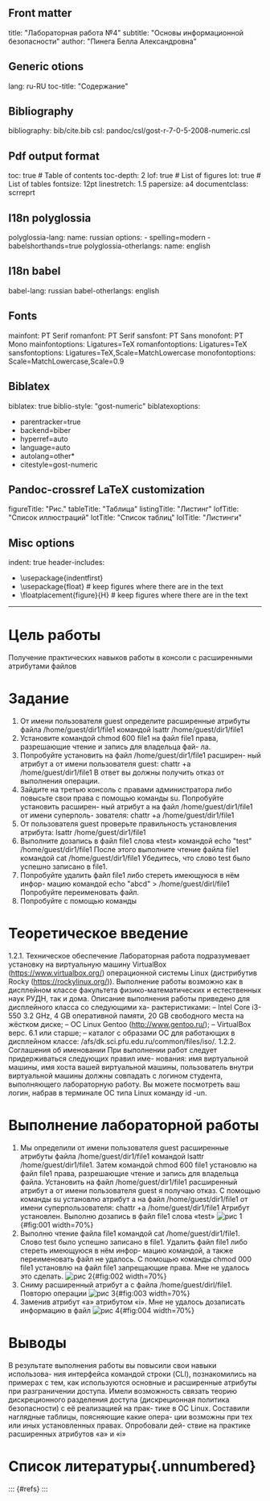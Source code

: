 ## Front matter
title: "Лабораторная работа №4"
subtitle: "Основы информационной безопасности"
author: "Пинега Белла Александровна"

## Generic otions
lang: ru-RU
toc-title: "Содержание"

## Bibliography
bibliography: bib/cite.bib
csl: pandoc/csl/gost-r-7-0-5-2008-numeric.csl

## Pdf output format
toc: true # Table of contents
toc-depth: 2
lof: true # List of figures
lot: true # List of tables
fontsize: 12pt
linestretch: 1.5
papersize: a4
documentclass: scrreprt
## I18n polyglossia
polyglossia-lang:
  name: russian
  options:
	- spelling=modern
	- babelshorthands=true
polyglossia-otherlangs:
  name: english
## I18n babel
babel-lang: russian
babel-otherlangs: english
## Fonts
mainfont: PT Serif
romanfont: PT Serif
sansfont: PT Sans
monofont: PT Mono
mainfontoptions: Ligatures=TeX
romanfontoptions: Ligatures=TeX
sansfontoptions: Ligatures=TeX,Scale=MatchLowercase
monofontoptions: Scale=MatchLowercase,Scale=0.9
## Biblatex
biblatex: true
biblio-style: "gost-numeric"
biblatexoptions:
  - parentracker=true
  - backend=biber
  - hyperref=auto
  - language=auto
  - autolang=other*
  - citestyle=gost-numeric
## Pandoc-crossref LaTeX customization
figureTitle: "Рис."
tableTitle: "Таблица"
listingTitle: "Листинг"
lofTitle: "Список иллюстраций"
lotTitle: "Список таблиц"
lolTitle: "Листинги"
## Misc options
indent: true
header-includes:
  - \usepackage{indentfirst}
  - \usepackage{float} # keep figures where there are in the text
  - \floatplacement{figure}{H} # keep figures where there are in the text
---

# Цель работы

Получение практических навыков работы в консоли с расширенными
атрибутами файлов

# Задание

1. От имени пользователя guest определите расширенные атрибуты файла
/home/guest/dir1/file1 командой
lsattr /home/guest/dir1/file1
2. Установите командой
chmod 600 file1
на файл file1 права, разрешающие чтение и запись для владельца фай-
ла.
3. Попробуйте установить на файл /home/guest/dir1/file1 расширен-
ный атрибут a от имени пользователя guest:
chattr +a /home/guest/dir1/file1
В ответ вы должны получить отказ от выполнения операции.
4. Зайдите на третью консоль с правами администратора либо повысьте
свои права с помощью команды su. Попробуйте установить расширен-
ный атрибут a на файл /home/guest/dir1/file1 от имени суперполь-
зователя:
chattr +a /home/guest/dir1/file1
5. От пользователя guest проверьте правильность установления атрибута:
lsattr /home/guest/dir1/file1
6. Выполните дозапись в файл file1 слова «test» командой
echo "test" /home/guest/dir1/file1
После этого выполните чтение файла file1 командой
cat /home/guest/dir1/file1
Убедитесь, что слово test было успешно записано в file1.
7. Попробуйте удалить файл file1 либо стереть имеющуюся в нём инфор-
мацию командой
echo "abcd" > /home/guest/dirl/file1
Попробуйте переименовать файл.
8. Попробуйте с помощью команды

# Теоретическое введение

1.2.1. Техническое обеспечение
Лабораторная работа подразумевает установку на виртуальную машину
VirtualBox (https://www.virtualbox.org/) операционной системы Linux
(дистрибутив Rocky (https://rockylinux.org/)).
Выполнение работы возможно как в дисплейном классе факультета
физико-математических и естественных наук РУДН, так и дома. Описание
выполнения работы приведено для дисплейного класса со следующими ха-
рактеристиками:
– Intel Core i3-550 3.2 GHz, 4 GB оперативной памяти, 20 GB свободного
места на жёстком диске;
– ОС Linux Gentoo (http://www.gentoo.ru/);
– VirtualBox верс. 6.1 или старше;
– каталог с образами ОС для работающих в дисплейном классе:
/afs/dk.sci.pfu.edu.ru/common/files/iso/.
1.2.2. Соглашения об именовании
При выполнении работ следует придерживаться следующих правил име-
нования: имя виртуальной машины, имя хоста вашей виртуальной машины,
пользователь внутри виртуальной машины должны совпадать с логином
студента, выполняющего лабораторную работу. Вы можете посмотреть
ваш логин, набрав в терминале ОС типа Linux команду id -un.

# Выполнение лабораторной работы
1. Мы определили от имени пользователя guest расширенные атрибуты файла
/home/guest/dir1/file1 командой lsattr /home/guest/dir1/file1. 
Затем командой chmod 600 file1 установлю на файл file1 права, разрешающие чтение и запись для владельца файла. Установить на файл /home/guest/dir1/file1 расширенный атрибут a от имени пользователя guest я получаю отказ. 
С помощью команды su установлю атрибут a на файл /home/guest/dir1/file1 от имени суперпользователя:
chattr +a /home/guest/dir1/file1
Атрибут установлен. Выполню дозапись в файл file1 слова «test» 
![рис 1](image/1.jpg){#fig:001 width=70%}
2. Выполню чтение файла file1 командой cat /home/guest/dir1/file1.
Слово test было успешно записано в file1.
Удалить файл file1 либо стереть имеющуюся в нём инфор-
мацию командой, а также переименовать файл не удалось.
С помощью команды chmod 000 file1 установлю на файл file1 запрещающие права.
Мне не удалось это сделать.
![рис 2](image/2.jpg){#fig:002 width=70%}
3. Сниму расширенный атрибут a с файла /home/guest/dirl/file1.
Повторю операции
![рис 3](image/3.jpg){#fig:003 width=70%}
4. Заменив атрибут «a» атрибутом «i».
Мне не удалось дозаписать информацию в файл
![рис 4](image/4.jpg){#fig:004 width=70%}






# Выводы

В результате выполнения работы вы повысили свои навыки использова-
ния интерфейса командой строки (CLI), познакомились на примерах с тем,
как используются основные и расширенные атрибуты при разграничении
доступа. Имели возможность связать теорию дискреционного разделения
доступа (дискреционная политика безопасности) с её реализацией на прак-
тике в ОС Linux. Составили наглядные таблицы, поясняющие какие опера-
ции возможны при тех или иных установленных правах. Опробовали дей-
ствие на практике расширенных атрибутов «а» и «i»

# Список литературы{.unnumbered}

::: {#refs}
:::
